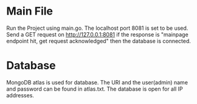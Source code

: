 # Main File
Run the Project using main.go.
The localhost port 8081 is set to be used.
Send a GET request on http://127.0.0.1:8081 if the response is "mainpage endpoint hit, get request acknowledged" then the database is connected.

# Database
MongoDB atlas is used for database.
The URI and the user(admin) name and password can be found in atlas.txt.
The database is open for all IP addresses.
